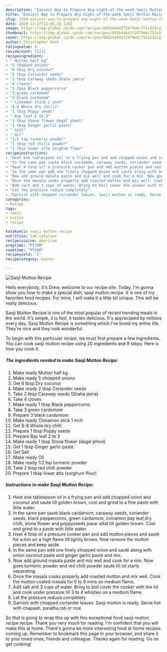 ```yaml
---
description: "Easiest Way to Prepare Any-night-of-the-week Saoji Mutton Recipe"
title: "Easiest Way to Prepare Any-night-of-the-week Saoji Mutton Recipe"
slug: 1559-easiest-way-to-prepare-any-night-of-the-week-saoji-mutton-recipe
date: 2020-11-27T15:05:24.120Z
image: https://img-global.cpcdn.com/recipes/682b4a642f2479e6/751x532cq70/saoji-mutton-recipe-recipe-main-photo.jpg
thumbnail: https://img-global.cpcdn.com/recipes/682b4a642f2479e6/751x532cq70/saoji-mutton-recipe-recipe-main-photo.jpg
cover: https://img-global.cpcdn.com/recipes/682b4a642f2479e6/751x532cq70/saoji-mutton-recipe-recipe-main-photo.jpg
author: Christopher Hunt
ratingvalue: 4
reviewcount: 13315
recipeingredient:
- " Mutton half kg"
- "5 chopped onions"
- "6 tbsp Dry coconut"
- "2 tbsp Coriander seeds"
- "2 tbsp Caraway seeds Shaha jeera"
- "4 cloves"
- "1 tbsp Black peppercorns"
- "3 green cardomom"
- "3 black cardomom"
- " Cinnamon stick 1 inch"
- "6-8 Whole dry chilli"
- "1 tbsp Poppy seeds"
- " Bay leaf 2 to 3"
- "1 tbsp Stone flower dagal phool"
- "1 tbsp Ginger garlic paste"
- " Salt"
- " Oil"
- "1/2 tsp turmeric powder"
- "2 tbsp red chilli powder"
- "1 tbsp kiwar atta sorghum flour"
recipeinstructions:
- "Heat one tablespoon oil in a frying pan and add chopped onion and coconut and sauté till golden brown, cool and grind to a fine paste with little water."
- "In the same pan sauté black cardamom, caraway seeds, coriander seeds, black peppercorns, green cardamom, cinnamon,bay leaf,dry chilli, stone flower and poppyseeds jowar attat till golden brown. Cool and grind to a paste with little water."
- "Heat 4 tbsp oil a pressure cooker pan and add mutton pieces and sauté for a min on a high flame till lightly brown. Now remove the mutton pieces and keep aside."
- "In the same pan add one finely chopped onion and sauté along with onion coconut paste and ginger garlic paste and mix."
- "Now add ground masala paste and mix well and cook for a min. Now goes turmeric powder and red chilli powder sauté till oil starts separating."
- "Once the masala cooks properly add roasted mutton and mix well. Cook the mutton coated masala for 5 to 6 mins on medium flame."
- "Add salt and 3 cups of water. Bring to boil cover the cooker with the lid and cook under pressure till 3 to 4 whistles on a medium flame."
- "Let the pressure reduce completely"
- "Garnish with chopped coriander leaves. Saoji mutton is ready. Serve hot with chapaati, paratha,roti or rice."
categories:
- Recipe
tags:
- saoji
- mutton
- recipe

katakunci: saoji mutton recipe 
nutrition: 116 calories
recipecuisine: American
preptime: "PT28M"
cooktime: "PT40M"
recipeyield: "1"
recipecategory: Dinner

---
```



![Saoji Mutton Recipe](https://img-global.cpcdn.com/recipes/682b4a642f2479e6/751x532cq70/saoji-mutton-recipe-recipe-main-photo.jpg)

Hello everybody, it's Drew, welcome to our recipe site. Today, I'm gonna show you how to make a special dish, saoji mutton recipe. It is one of my favorites food recipes. For mine, I will make it a little bit unique. This will be really delicious.



Saoji Mutton Recipe is one of the most popular of recent trending meals in the world. It's simple, it is fast, it tastes delicious. It's appreciated by millions every day. Saoji Mutton Recipe is something which I've loved my entire life. They're nice and they look wonderful.


To begin with this particular recipe, we must first prepare a few ingredients. You can cook saoji mutton recipe using 20 ingredients and 9 steps. Here is how you cook it.

<!--inarticleads1-->

##### The ingredients needed to make Saoji Mutton Recipe:

1. Make ready  Mutton half kg
1. Make ready 5 chopped onions
1. Get 6 tbsp Dry coconut
1. Make ready 2 tbsp Coriander seeds
1. Take 2 tbsp Caraway seeds (Shaha jeera)
1. Take 4 cloves
1. Make ready 1 tbsp Black peppercorns
1. Take 3 green cardomom
1. Prepare 3 black cardomom
1. Make ready  Cinnamon stick 1 inch
1. Get 6-8 Whole dry chilli
1. Prepare 1 tbsp Poppy seeds
1. Prepare  Bay leaf 2 to 3
1. Make ready 1 tbsp Stone flower (dagal phool)
1. Get 1 tbsp Ginger garlic paste
1. Get  Salt
1. Make ready  Oil
1. Make ready 1/2 tsp turmeric powder
1. Take 2 tbsp red chilli powder
1. Prepare 1 tbsp kiwar atta (sorghum flour)




<!--inarticleads2-->

##### Instructions to make Saoji Mutton Recipe:

1. Heat one tablespoon oil in a frying pan and add chopped onion and coconut and sauté till golden brown, cool and grind to a fine paste with little water.
1. In the same pan sauté black cardamom, caraway seeds, coriander seeds, black peppercorns, green cardamom, cinnamon,bay leaf,dry chilli, stone flower and poppyseeds jowar attat till golden brown. Cool and grind to a paste with little water.
1. Heat 4 tbsp oil a pressure cooker pan and add mutton pieces and sauté for a min on a high flame till lightly brown. Now remove the mutton pieces and keep aside.
1. In the same pan add one finely chopped onion and sauté along with onion coconut paste and ginger garlic paste and mix.
1. Now add ground masala paste and mix well and cook for a min. Now goes turmeric powder and red chilli powder sauté till oil starts separating.
1. Once the masala cooks properly add roasted mutton and mix well. Cook the mutton coated masala for 5 to 6 mins on medium flame.
1. Add salt and 3 cups of water. Bring to boil cover the cooker with the lid and cook under pressure till 3 to 4 whistles on a medium flame.
1. Let the pressure reduce completely
1. Garnish with chopped coriander leaves. Saoji mutton is ready. Serve hot with chapaati, paratha,roti or rice.




So that is going to wrap this up with this exceptional food saoji mutton recipe recipe. Thank you very much for reading. I'm confident that you will make this at home. There's gonna be more interesting food at home recipes coming up. Remember to bookmark this page in your browser, and share it to your loved ones, friends and colleague. Thanks again for reading. Go on get cooking!
